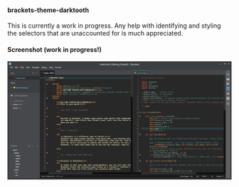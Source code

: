 #### brackets-theme-darktooth

This is currently a work in progress. Any help with identifying and styling the selectors that are unaccounted for is
much appreciated.

#### Screenshot (work in progress!)
![Preview](screenshots/brackets-theme-darktooth.png)
